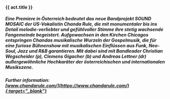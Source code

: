 #### **{{ act.title }}**

##### Eine Premiere in Österreich bedeutet das neue Bandprojekt SOUND MOSAIC der US-Vokalistin **Chanda Rule**, die mit monumentaler bis ins Detail melodie-verliebter und gefühlvoller Stimme ihre stetig wachsende Fangemeinde begeistert. Aufgewachsen in den Kirchen Chicagos entspringen Chandas musikalische Wurzeln der Gospelmusik, die für eine furiose Bühnenshow mit musikalischen Einflüssen aus Funk, Neo-Soul, Jazz und R&B garantieren. Mit dabei sind mit Bandleader **Christian Wegscheider** (p), **Clemens Gigacher** (b) und **Andreas Lettner** (dr) außergewöhnliche Hochkaräter der österreichischen und internationalen Musikszene.

##### Further information:<br>[www.chandarule.com/](https://www.chandarule.com/){:target="_blank"}
